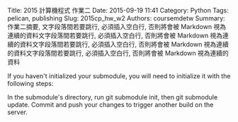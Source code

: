 Title: 2015 計算機程式 作業二
Date: 2015-09-19 11:41
Category: Python
Tags: pelican, publishing
Slug: 2015cp_hw_w2
Authors: coursemdetw
Summary: 作業二摘要, 文字段落間若要跳行, 必須插入空白行, 否則將會被 Markdown 視為連續的資料文字段落間若要跳行, 必須插入空白行, 否則將會被 Markdown 視為連續的資料文字段落間若要跳行, 必須插入空白行, 否則將會被 Markdown 視為連續的資料文字段落間若要跳行, 必須插入空白行, 否則將會被 Markdown 視為連續的資料

If you haven't initialized your submodule, you will need to initialize it with the following steps:

In the submodule's directory, run git submodule init, then git submodule update.
Commit and push your changes to trigger another build on the server.
